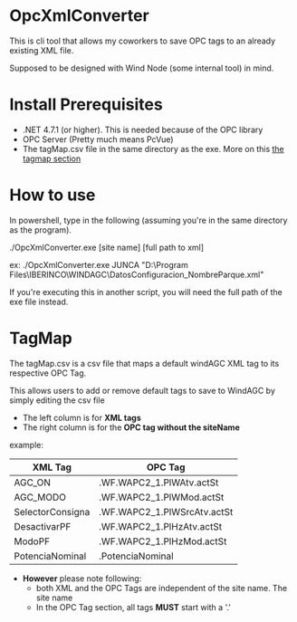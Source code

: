 # OpcXmlConverter

This is cli tool that allows my coworkers to save OPC tags to an already existing XML file. 

Supposed to be designed with Wind Node (some internal tool) in mind. 

# Install Prerequisites

- .NET 4.7.1 (or higher). This is needed because of the OPC library
- OPC Server (Pretty much means PcVue)
- The tagMap.csv file in the same directory as the exe. More on this [the tagmap section](#TagMap)

# How to use

In powershell, type in the following (assuming you're in the same directory as the program). 

./OpcXmlConverter.exe [site name] [full path to xml]

ex:
./OpcXmlConverter.exe JUNCA "D:\Program Files\IBERINCO\WINDAGC\DatosConfiguracion_NombreParque.xml"

If you're executing this in another script, you will need the full path of the exe file instead.

# TagMap

The tagMap.csv is a csv file that maps a default windAGC XML tag to its respective OPC Tag.

This allows users to add or remove default tags to save to WindAGC by simply editing the csv file 

- The left column is for **XML tags**
- The right column is for the **OPC tag without the siteName**

example:

| XML Tag		|OPC Tag			|
| --- | --- |
| AGC_ON		|.WF.WAPC2_1.PlWAtv.actSt	|
| AGC_MODO		|.WF.WAPC2_1.PlWMod.actSt	|
| SelectorConsigna	|.WF.WAPC2_1.PlWSrcAtv.actSt	|
| DesactivarPF		|.WF.WAPC2_1.PlHzAtv.actSt	|
| ModoPF		|.WF.WAPC2_1.PlHzMod.actSt	|
| PotenciaNominal	|.PotenciaNominal		|

- **However** please note following:
	- both XML and the OPC Tags are independent of the site name. The site name 
	- In the OPC Tag section, all tags **MUST** start with a '.'

